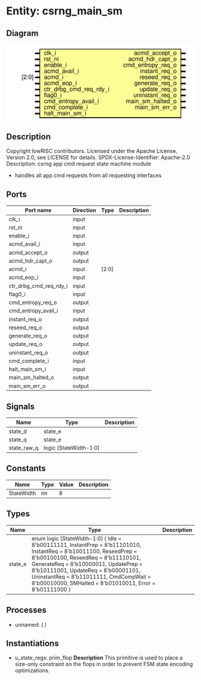 # Entity: csrng_main_sm
## Diagram
![Diagram](csrng_main_sm.svg "Diagram")
## Description
Copyright lowRISC contributors.
 Licensed under the Apache License, Version 2.0, see LICENSE for details.
 SPDX-License-Identifier: Apache-2.0
 Description: csrng app cmd request state machine module
  - handles all app cmd requests from all requesting interfaces
 
## Ports
| Port name              | Direction | Type  | Description |
| ---------------------- | --------- | ----- | ----------- |
| clk_i                  | input     |       |             |
| rst_ni                 | input     |       |             |
| enable_i               | input     |       |             |
| acmd_avail_i           | input     |       |             |
| acmd_accept_o          | output    |       |             |
| acmd_hdr_capt_o        | output    |       |             |
| acmd_i                 | input     | [2:0] |             |
| acmd_eop_i             | input     |       |             |
| ctr_drbg_cmd_req_rdy_i | input     |       |             |
| flag0_i                | input     |       |             |
| cmd_entropy_req_o      | output    |       |             |
| cmd_entropy_avail_i    | input     |       |             |
| instant_req_o          | output    |       |             |
| reseed_req_o           | output    |       |             |
| generate_req_o         | output    |       |             |
| update_req_o           | output    |       |             |
| uninstant_req_o        | output    |       |             |
| cmd_complete_i         | input     |       |             |
| halt_main_sm_i         | input     |       |             |
| main_sm_halted_o       | output    |       |             |
| main_sm_err_o          | output    |       |             |
## Signals
| Name        | Type                   | Description |
| ----------- | ---------------------- | ----------- |
| state_d     | state_e                |             |
| state_q     | state_e                |             |
| state_raw_q | logic [StateWidth-1:0] |             |
## Constants
| Name       | Type | Value | Description |
| ---------- | ---- | ----- | ----------- |
| StateWidth | int  | 8     |             |
## Types
| Name    | Type                                                                                                                                                                                                                                                                                                                                                                                                                                          | Description |
| ------- | --------------------------------------------------------------------------------------------------------------------------------------------------------------------------------------------------------------------------------------------------------------------------------------------------------------------------------------------------------------------------------------------------------------------------------------------- | ----------- |
| state_e | enum logic [StateWidth-1:0] {     Idle    =      8'b00111111,      InstantPrep  = 8'b11101010,      InstantReq   = 8'b10011100,      ReseedPrep   = 8'b00100100,      ReseedReq    = 8'b11110101,      GenerateReq  = 8'b10000011,      UpdatePrep   = 8'b10111001,      UpdateReq    = 8'b00001101,      UninstantReq = 8'b11011111,      CmdCompWait  = 8'b00010000,      SMHalted     = 8'b01010011,      Error        = 8'b01111000     } |             |
## Processes
- unnamed: _(  )_

## Instantiations
- u_state_regs: prim_flop
**Description**
This primitive is used to place a size-only constraint on the
flops in order to prevent FSM state encoding optimizations.

